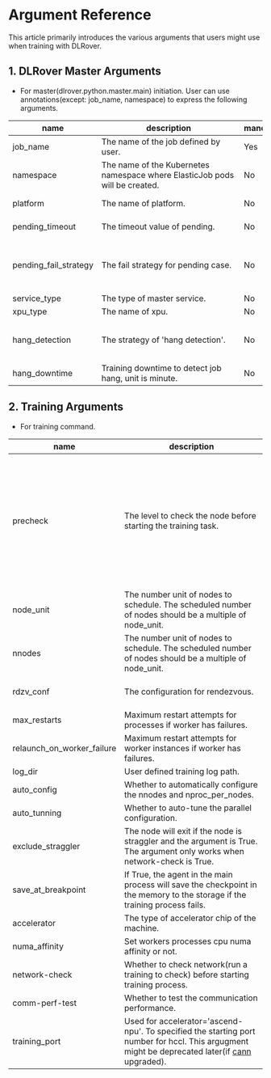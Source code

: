# Argument Reference

This article primarily introduces the various arguments that users might use
when training with DLRover.

## 1. DLRover Master Arguments
* For master(dlrover.python.master.main) initiation. User can use annotations(except: job_name, namespace) to express the following arguments.

| name                  | description                                                                 | mandatory | format               | default | options                                                                         |
|-----------------------|-----------------------------------------------------------------------------|----|----------------------|---------|---------------------------------------------------------------------------------|
| job_name              | <div style="width: 200pt"> The name of the job defined by user.             | Yes | string | n/a     | <div style="width: 100pt"> n/a                                                  |
| namespace             | The name of the Kubernetes namespace where ElasticJob pods will be created. | No | string | default | n/a                                                                             |
| platform              | The name of platform.                                                       | No | string | pyk8s   | pyk8s, k8s, ray or local                                                        |
| pending_timeout       | The timeout value of pending.                                               | No | integer(unit: second) | 900     | \>=0                                                                            |
| pending_fail_strategy | The fail strategy for pending case.                                         | No | integer | 1       | -1: disabled <br/>0: skip <br/>1: verify necessary parts <br/>2: verify all parts |
| service_type          | The type of master service.                                                 | No | string | grpc    | grpc,http |
| xpu_type              | The name of xpu.                                                            | No | string                | nvidia  | nvidia,ascend                                                                     |
| hang_detection        | The strategy of 'hang detection'.                                           | No | integer               | 1       | 0: log only <br/>1: notify <br/>2: with fault tolerance <br/>                     |
| hang_downtime         | Training downtime to detect job hang, unit is minute.                       | No | integer               | 30      | \>=0                                                                              |


## 2. Training Arguments
* For training command.

| name               | description                                                                                                                                                                                                                    | mandatory | format  | default        | options                                                                                                                                                                                                         |
|--------------------|--------------------------------------------------------------------------------------------------------------------------------------------------------------------------------------------------------------------------------|----|---------|----------------|-----------------------------------------------------------------------------------------------------------------------------------------------------------------------------------------------------------------|
| precheck           | <div style="width: 200pt"> The level to check the node before starting the training task.                                                                                                                                      | No | integer | 0              | <div style="width: 100pt"> 0: no check <br/>1: splits nodes into groups to runs a matmul and allgather task and each group has 2nodes <br/>2: will run an allgather task with all nodes to test the performance |
| node_unit          | The number unit of nodes to schedule. The scheduled number of nodes should be a multiple of node_unit.                                                                                                                         | No | integer | 1              | \>=1                                                                                                                                                                                                            |
| nnodes          | The number unit of nodes to schedule. The scheduled number of nodes should be a multiple of node_unit.                                                                                                                         | No | integer | 1              | \>=1                                                                                                                                                                                                            |
| rdzv_conf          | The configuration for rendezvous.                                                                                                                                                                                              | No | dict    | n/a            | supported key: join_timeout(value > 0)                                                                                                                                                                          |
| max_restarts          | Maximum restart attempts for processes if worker has failures.                                                                                                                                                                 | No | integer | 3              | \>=1                                                                                                                                                                                                            |
| relaunch_on_worker_failure | Maximum restart attempts for worker instances if worker has failures.                                                                                                                                                          | No | integer | 3              | \>=1                                                                                                                                                                                                            |
| log_dir          | User defined training log path. | No | string  | n/a            | n/a                                                                                                                                                                                                             |
| auto_config        | Whether to automatically configure the nnodes and nproc_per_nodes.                                                                                                                                                             | No | boolean | False          | n/a                                                                                                                                                                                                             |
| auto_tunning       | Whether to auto-tune the parallel configuration.                                                                                                                                                                               | No | boolean | False          | n/a                                                                                                                                                                                                             |
| exclude_straggler  | The node will exit if the node is straggler and the argument is True. The argument only works when network-check is True.                                                                                                      | No | boolean | False          | n/a                                                                                                                                                                                                             |                                                                                         |
| save_at_breakpoint | If True, the agent in the main process will save the checkpoint in the memory to the storage if the training process fails.                                                                                                    | No | boolean | False          | n/a                                                                                                                                                                                                             |                                                                                         |
| accelerator        | The type of accelerator chip of the machine.                                                                                                                                                                                   | No | string  | nvidia.com/gpu | nvidia.com/gpu<br/>ascend-npu                                                                                                                                                                                   |                                                                                         |
| numa_affinity      | Set workers processes cpu numa affinity or not.                                                                                                                                                                                | No | boolean | False          | n/a                                                                                                                                                                                                             |                                                                                         |
| network-check      | Whether to check network(run a training to check) before starting training process.                                                                                                                                            | No | boolean | False          | n/a                                                                                                                                                                                                             |                                                                                         |
| comm-perf-test     | Whether to test the communication performance.                                                                                                                                                                                 | No | boolean | False          | n/a                                                                                                                                                                                                             |                                                                                         |
| training_port      | Used for accelerator='ascend-npu'. To specified the starting port number for hccl. This argugment might be deprecated later(if [cann](https://support.huawei.com/enterprise/zh/ascend-computing/cann-pid-251168373) upgraded). | No | integer | 60000          | number in port range                                                                                                                                                                                            |
